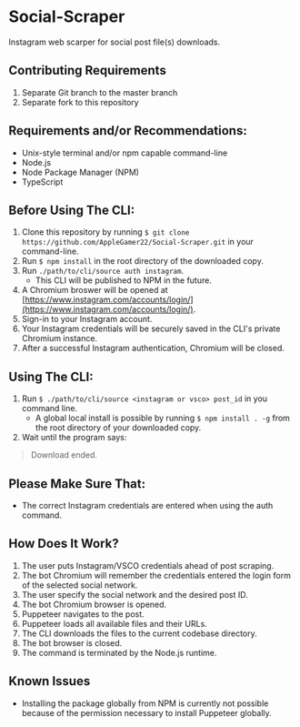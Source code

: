 # Social-Scraper
Instagram web scarper for social post file(s) downloads.
## Contributing Requirements
1. Separate Git branch to the master branch
2. Separate fork to this repository
## Requirements and/or Recommendations:
- Unix-style terminal and/or npm capable command-line
- Node.js
- Node Package Manager (NPM)
- TypeScript
## Before Using The CLI:
1. Clone this repository by running `$ git clone https://github.com/AppleGamer22/Social-Scraper.git` in your command-line.
2. Run `$ npm install` in the root directory of the downloaded copy.
3. Run `./path/to/cli/source auth instagram`.
   - This CLI will be published to NPM in the future.
4. A Chromium broswer will be opened at [https://www.instagram.com/accounts/login/](https://www.instagram.com/accounts/login/).
5. Sign-in to your Instagram account.
6. Your Instagram credentials will be securely saved in the CLI's private Chromium instance.
7. After a successful Instagram authentication, Chromium will be closed.
## Using The CLI:
1. Run `$ ./path/to/cli/source <instagram or vsco> post_id` in you command line.
	- A global local install is possible by running `$ npm install . -g` from the root directory of your downloaded copy.
2. Wait until the program says:
> Download ended.
## Please Make Sure That:
- The correct Instagram credentials are entered when using the auth command.
## How Does It Work?
1. The user puts Instagram/VSCO credentials ahead of post scraping.
2. The bot Chromium will remember the credentials entered the login form of the selected social network.
3. The user specify the social network and the desired post ID.
4. The bot Chromium browser is opened.
5. Puppeteer navigates to the post.
6. Puppeteer loads all available files and their URLs.
7. The CLI downloads the files to the current codebase directory.
8. The bot browser is closed.
9. The command is terminated by the Node.js runtime.
## Known Issues
- Installing the package globally from NPM is currently not possible because of the permission necessary to install Puppeteer globally.
